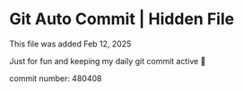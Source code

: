 # Git Auto Commit | Hidden File

This file was added Feb 12, 2025

Just for fun and keeping my daily git commit active 🤪

commit number: 480408
